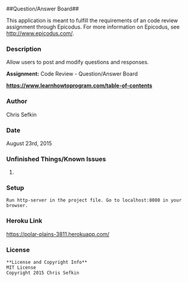 ##Question/Answer Board##

This application is meant to fulfill the requirements of an code review assignment through Epicodus. For more information on Epicodus, see <http://www.epicodus.com/>.

### Description ###

Allow users to post and modify questions and responses.

**Assignment:** Code Review - Question/Answer Board

**<https://www.learnhowtoprogram.com/table-of-contents>**

### Author ###

Chris Sefkin

### Date ###

August 23rd, 2015

### Unfinished Things/Known Issues ###
1.  

### Setup ###
```
Run http-server in the project file. Go to localhost:8080 in your browser.

```

### Heroku Link ###

https://polar-plains-3811.herokuapp.com/

### License ###
```
**License and Copyright Info**
MIT License
Copyright 2015 Chris Sefkin
```
